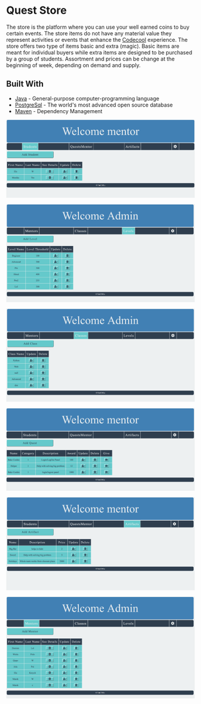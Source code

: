 # Quest Store

The store is the platform where you can use your well earned coins to buy certain events. The store items do not have any material value they represent activities or events that enhance the [Codecool](https://codecool.com/) experience. The store offers two type of items basic and extra (magic). Basic items are meant for individual buyers while extra items are designed to be purchased by a group of students. Assortment and prices can be change at the beginning of week, depending on demand and supply.

## Built With

* [Java](https://rometools.github.io/rome/) - General-purpose computer-programming language
* [PostgreSql](http://www.dropwizard.io/1.0.2/docs/) - The world's most advanced open source database
* [Maven](https://maven.apache.org/) - Dependency Management

![picture](screenshots/Students.png)

![picture](screenshots/Levels.png)

![picture](screenshots/Classess.png)

![picture](screenshots/Mentor.png)

![picture](screenshots/Artifacts.png)

![picture](screenshots/Mentors.png)